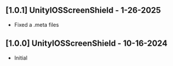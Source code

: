 ## [1.0.1] UnityIOSScreenShield - 1-26-2025
- Fixed a .meta files 

## [1.0.0] UnityIOSScreenShield - 10-16-2024
- Initial 